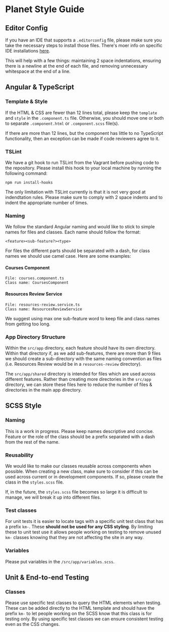 # Planet Style Guide
## Editor Config
If you have an IDE that supports a `.editorconfig` file, please make sure you take the necessary steps to install those files.  There's moer info on specific IDE installations [here](http://www.editorconfig.org).

This will help with a few things: maintaining 2 space indentations, ensuring there is a newline at the end of each file, and removing unnecessary whitespace at the end of a line.
## Angular & TypeScript
### Template & Style
If the HTML & CSS are fewer than 12 lines total, please keep the `template` and `style` in the `.component.ts` file.  Otherwise, you should move one or both to separate `.component.html` or `.component.scss` file(s).

If there are more than 12 lines, but the component has little to no TypeScript functionality, then an exception can be made if code reviewers agree to it.

### TSLint
We have a git hook to run TSLint from the Vagrant before pushing code to the repository.  Please install this hook to your local machine by running the following command:
```
npm run install-hooks
```
The only limitation with TSLint currently is that it is not very good at indendtation rules.  Please make sure to comply with 2 space indents and to indent the appropriate number of times.
### Naming
We follow the standard Angular naming and would like to stick to simple names for files and classes.  Each name should follow the format:
```
<feature><sub-feature?><type>
```
For files the different parts should be separated with a dash, for class names we should use camel case.  Here are some examples:
#### Courses Component
```
File: courses.component.ts
Class name: CoursesComponent
```
#### Resources Review Service
```
File: resources-review.service.ts
Class name: ResourcesReviewService
```
We suggest using max one sub-feature word to keep file and class names from getting too long.
### App Directory Structure
Within the `src/app` directory, each feature should have its own directory.  Within that directory if, as we add sub-features, there are more than 9 files we should create a sub-directory with the same naming convention as files (i.e. Resources Review would be in a `resources-review` directory).

The `src/app/shared` directory is intended for files which are used across different features.  Rather than creating more directories in the `src/app` directory, we can store these files here to reduce the number of files & directories in the main app directory.
## SCSS Style
### Naming
This is a work in progress.  Please keep names descriptive and concise.  Feature or the role of the class should be a prefix separated with a dash from the rest of the name.
### Reusability
We would like to make our classes reusable across components when possible.  When creating a new class, make sure to consider if this can be used across current or in development components.  If so, please create the class in the `styles.scss` file.

If, in the future, the `styles.scss` file becomes so large it is difficult to manage, we will break it up into different files.
### Test classes
For unit tests it is easier to locate tags with a specific unit test class that has a prefix `km-`.  These __should not be used for any CSS styling__.  By limiting these to unit test use it allows people working on testing to remove unused `km-` classes knowing that they are not affecting the site in any way.
### Variables
Please put variables in the `/src/app/variables.scss`.
## Unit & End-to-end Testing
### Classes
Please use specific test classes to query the HTML elements when testing.  These can be added directly to the HTML template and should have the prefix `km-` to let people working on the SCSS know that this class is for testing only.  By using specific test classes we can ensure consistent testing even as the CSS changes.
